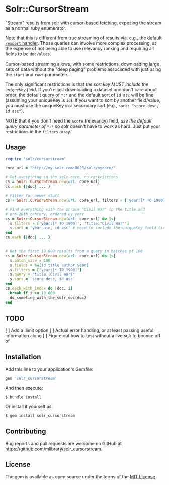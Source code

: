 # Solr::CursorStream

"Stream" results from solr with 
[cursor-based fetching](https://solr.apache.org/guide/8_6/pagination-of-resultshtml#fetching-a-large-number-of-sorted-results-cursors), 
exposing the stream as a normal ruby enumerator. 

Note that this is different from true streaming of results via, e.g.,
the [default `/export` handler](https://solr.apache.org/guide/8_6/exporting-result-sets.html).
Those queries can involve more complex processing, at the expense of not
being able to use relevancy ranking and requiring all fields to be 
`docValues`. 

Cursor-based streaming allows, with some restrictions, 
downloading large sets of data without the "deep paging" problems 
associated with just using the `start` and `rows` parameters.

The only significant restrictions is that _the sort key MUST include the 
`uniqueKey` field_. If you're just downloading a dataset and don't care
about order, the default query of `*:*` and the default sort of `id asc`
will be fine (assuming your uniqueKey is `id`). If you want to sort by
another field/value, you must use the uniqueKey in a secondary sort (e.g., 
`sort: "score desc, id asc"`). 

NOTE that if you don't need the `score` (relevancy) field, 
_use the default query parameter of `*:*`_ so
solr doesn't have to work as hard. Just put your restrictions in the
`filters` array. 

## Usage

```ruby
require 'solr/cursorstream'

core_url = "http://my.solr.com:8025/solr/mycore/"

# Get everything in the solr core, no restrictions
cs = Solr::CursorStream.new(url: core_url)
cs.each {|doc| ... }

# Filter for newer stuff
cs = Solr::CursorStream.new(url: core_url, filters = ['year:[* TO 1900]'])

# Find everything with the phrase "Civil War" in the title and 
# pre-20th century, ordered by year
cs = Solr::CursorStream.new(url: core_url) do |s|
  s.filters = ['year:[* TO 1900]', 'title:"Civil War"']
  s.sort = 'year asc, id asc' # need to include the uniqueKey field (id)!  
end
cs.each {|doc| ... }


# Get the first 10_000 results from a query in batches of 100
cs = Solr::CursorStream.new(url: core_url) do |s|
  s.batch_size = 100
  s.fields = %w[id title author year]
  s.filters = ["year:[* TO 1900]"]
  s.query = "title:(Civil War)"
  s.sort = 'score desc, id asc'
end
cs.each_with_index do |doc, i|
  break if i >= 10_000
  do_someting_with_the_solr_doc(doc)
end

```

## TODO

[ ] Add a :limit option
[ ] Actual error handling, or at least passing useful information along
[ ] Figure out how to test without a live solr to bounce off of

## Installation

Add this line to your application's Gemfile:

```ruby
gem 'solr_cursorstream'
```

And then execute:

    $ bundle install

Or install it yourself as:

    $ gem install solr_cursorstream



## Contributing

Bug reports and pull requests are welcome on GitHub at https://github.com/mlibrary/solr_cursorstream.

## License

The gem is available as open source under the terms of the [MIT License](https://opensource.org/licenses/MIT).

